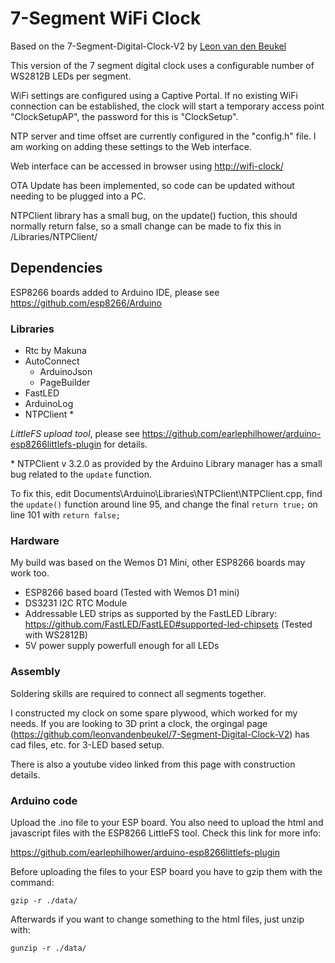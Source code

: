 # 7-Segment WiFi Clock

Based on the 7-Segment-Digital-Clock-V2 by [Leon van den Beukel](https://github.com/leonvandenbeukel)

This version of the 7 segment digital clock uses a configurable number of WS2812B LEDs per segment.

WiFi settings are configured using a Captive Portal. If no existing WiFi connection can be established, the clock will start a temporary access point "ClockSetupAP", the password for this is "ClockSetup".

NTP server and time offset are currently configured in the "config.h" file. I am working on adding these settings to the Web interface.

Web interface can be accessed in browser using <http://wifi-clock/>

OTA Update has been implemented, so code can be updated without needing to be plugged into a PC.

NTPClient library has a small bug, on the update() fuction, this should normally return false, so a small change can be made to fix this in <arduino>/Libraries/NTPClient/

## Dependencies

ESP8266 boards added to Arduino IDE, please see <https://github.com/esp8266/Arduino>

### Libraries

* Rtc by Makuna
* AutoConnect
  * ArduinoJson
  * PageBuilder
* FastLED
* ArduinoLog
* NTPClient \*

*LittleFS upload tool*, please see <https://github.com/earlephilhower/arduino-esp8266littlefs-plugin> for details.

\* NTPClient v 3.2.0 as provided by the Arduino Library manager has a small bug related to the `update` function.

To fix this, edit Documents\\Arduino\\Libraries\\NTPClient\\NTPClient.cpp, find the `update()` function around line 95, and change the final `return true;` on line 101 with `return false;`

### Hardware

My build was based on the Wemos D1 Mini, other ESP8266 boards may work too.

* ESP8266 based board (Tested with Wemos D1 mini)
* DS3231 I2C RTC Module
* Addressable LED strips as supported by the FastLED Library: <https://github.com/FastLED/FastLED#supported-led-chipsets> (Tested with WS2812B)
* 5V power supply powerfull enough for all LEDs

### Assembly

Soldering skills are required to connect all segments together.

I constructed my clock on some spare plywood, which worked for my needs. If you are looking to 3D print a clock, the orgingal page (<https://github.com/leonvandenbeukel/7-Segment-Digital-Clock-V2>) has cad files, etc. for 3-LED based setup.

There is also a youtube video linked from this page with construction details.

### Arduino code

Upload the .ino file to your ESP board. You also need to upload the html and javascript files with the ESP8266 LittleFS tool. Check this link for more info:

<https://github.com/earlephilhower/arduino-esp8266littlefs-plugin>

Before uploading the files to your ESP board you have to gzip them with the command:

`gzip -r ./data/`

Afterwards if you want to change something to the html files, just unzip with:

`gunzip -r ./data/`
